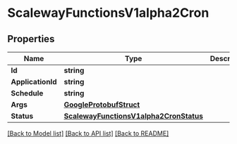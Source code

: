 # ScalewayFunctionsV1alpha2Cron

## Properties

Name | Type | Description | Notes
------------ | ------------- | ------------- | -------------
**Id** | **string** |  | [optional] 
**ApplicationId** | **string** |  | [optional] 
**Schedule** | **string** |  | [optional] 
**Args** | [**GoogleProtobufStruct**](google.protobuf.Struct.md) |  | [optional] 
**Status** | [**ScalewayFunctionsV1alpha2CronStatus**](scaleway.functions.v1alpha2.Cron.Status.md) |  | [optional] 

[[Back to Model list]](../README.md#documentation-for-models) [[Back to API list]](../README.md#documentation-for-api-endpoints) [[Back to README]](../README.md)


